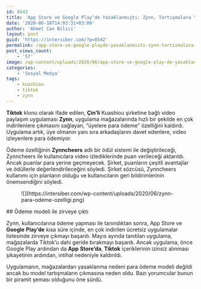 ```yaml
---
id: 8542
title: 'App Store ve Google Play’de Yasaklanmıştı: Zynn, Tartışmalara Yol Açan Para Ödeme Özelliğini Kaldırdı'
date: '2020-06-18T14:03:31+03:00'
author: 'Ahmet Can Bilici'
layout: post
guid: 'https://intersiber.com/?p=8542'
permalink: /app-store-ve-google-playde-yasaklanmisti-zynn-tartismalara-yol-acan-para-odeme-ozelligini-kaldirdi/
post_views_count:
    - '57'
image: /wp-content/uploads/2020/06/app-store-ve-google-play-de-yasaklanmisti-zynn-tartismalara-yol-acan-para-odeme-ozelligini-kaldirdi.jpg
categories:
    - 'Sosyal Medya'
tags:
    - kuashiou
    - tiktok
    - zynn
---
```


**Tiktok** klonu olarak ifade edilen, **Çin’li** Kuashiou şirketine bağlı video paylaşım uygulaması **Zynn**, uygulama mağazalarında hızlı bir şekilde en çok indirilenlere çıkmasını sağlayan, “üyelere para ödeme” özelliğini kaldırdı. Uygulama artık, üye olmanın yanı sıra arkadaşlarını davet edenlere, video izleyenlere para ödemiyor.

Ödeme özelliğinin **Zynncheers** adlı bir ödül sistemi ile değiştirileceği, Zynncheers ile kullanıcılara video izlediklerinde puan verileceği aktarıldı. Ancak puanlar para yerine geçmeyecek. Şirket, puanların çeşitli avantajlar ve ödüllerle değerlendirileceğini söyledi. Şirket sözcüsü, Zynncheers kullanımı için planların olduğu ve kullanıcıların geri bildirimlerinin önemsendiğini söyledi.

<figure class="wp-block-image size-large">![](https://intersiber.com/wp-content/uploads/2020/06/zynn-para-odeme-ozelligi.png)</figure>## Ödeme modeli ile zirveye çıktı

Zynn, kullanıcılarına ödeme yapması ile tanındıktan sonra, App Store ve **Google** **Play’de** kısa süre içinde, en çok indirilen ücretsiz uygulamalar listesinde zirveye çıkmayı başardı. Mayıs ayında tanıtılan uygulama, mağazalarda Tiktok’u dahi geride bırakmayı başardı. Ancak uygulama, önce Google Play ardından da **App** **Store’da**, **Tiktok** içeriklerinin izinsiz alınması şikayetinin ardından, intihal nedeniyle kaldırıldı.

Uygulamanın, mağazalardan yasaklanma nedeni para ödeme modeli değildi ancak bu model tartışmaların çıkmasına neden oldu. Bazı yorumcular bunun bir piramit şeması olduğunu öne sürdü.